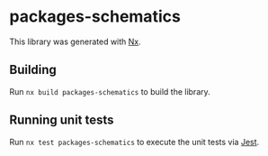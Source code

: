 # packages-schematics

This library was generated with [Nx](https://nx.dev).

## Building

Run `nx build packages-schematics` to build the library.

## Running unit tests

Run `nx test packages-schematics` to execute the unit tests via [Jest](https://jestjs.io).
